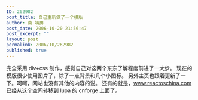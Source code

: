 ```yaml
---
ID: 262982
post_title: 自己重新做了一个模版
author: 南 靖男
post_date: 2006-10-20 21:56:47
post_excerpt: ""
layout: post
permalink: 2006/10/262982
published: true
---
```

完全采用 div+css 制作，感觉自己对这两个东东了解程度前进了一大步。
现在的模版很少使用图片了，除了一点背景和几个小图标。
另外主页也跟着更新了一下。呵呵，网站也没有其他的内容的说。
还有的就是，<a href="http://www.reactoschina.com">www.reactoschina.com</a> 已经从这个空间转移到 lupa 的 cnforge 上面了。